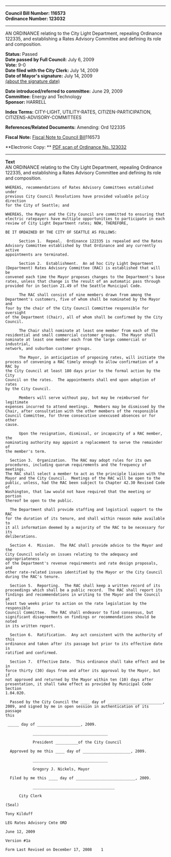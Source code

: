 * * * * *  
  
**Council Bill Number: [](#h0)[](#h2)116573**   
**Ordinance Number: 123032**  
  
* * * * *  
  
AN ORDINANCE relating to the City Light Department, repealing Ordinance 122335, and establishing a Rates Advisory Committee and defining its role and composition.  
  
**Status:** Passed   
**Date passed by Full Council:** July 6, 2009   
**Vote:** 9-0   
**Date filed with the City Clerk:** July 14, 2009   
**Date of Mayor's signature:** July 14, 2009   
[(about the signature date)](/~public/approvaldate.htm)   
  
  
**Date introduced/referred to committee:** June 29, 2009   
**Committee:** Energy and Technology   
**Sponsor:** HARRELL   
  
**Index Terms:** CITY-LIGHT, UTILITY-RATES, CITIZEN-PARTICIPATION, CITIZENS-ADVISORY-COMMITTEES  
  
**References/Related Documents:** Amending: Ord 122335  
  
**Fiscal Note:** [Fiscal Note to Council Bill](http://clerk.seattle.gov/~public/fnote/116573.htm)[](#h1)[](#h3)116573  
  
**Electronic Copy: ** [PDF scan of Ordinance No. 123032](/~archives/Ordinances/Ord_123032.pdf)  
  
* * * * *  
  
**Text**  
    AN ORDINANCE relating to the City Light Department, repealing Ordinance  
    122335, and establishing a Rates Advisory Committee and defining its role  
    and composition.  
  
    WHEREAS, recommendations of Rates Advisory Committees established under  
    previous City Council Resolutions have provided valuable policy direction  
    for the City of Seattle; and  
  
    WHEREAS, the Mayor and the City Council are committed to ensuring that  
    electric ratepayers have multiple opportunities to participate in each  
    review of City Light Department rates; NOW, THEREFORE,  
  
    BE IT ORDAINED BY THE CITY OF SEATTLE AS FOLLOWS:  
  
          Section 1.  Repeal.  Ordinance 122335 is repealed and the Rates  
    Advisory Committee established by that Ordinance and any currently active  
    appointments are terminated.  
  
          Section 2.  Establishment.  An ad hoc City Light Department  
    (Department) Rates Advisory Committee (RAC) is established that will be  
    convened each time the Mayor proposes changes to the Department's base  
    rates, unless that change is the result of an automatic pass through  
    provided for in Section 21.49 of the Seattle Municipal Code.  
  
          The RAC shall consist of nine members drawn from among the  
    Department's customers, five of whom shall be nominated by the Mayor and  
    four by the chair of the City Council Committee responsible for oversight  
    of the Department (Chair), all of whom shall be confirmed by the City  
    Council.  
  
          The Chair shall nominate at least one member from each of the  
    residential and small commercial customer groups.  The Mayor shall  
    nominate at least one member each from the large commercial or industrial,  
    network, and suburban customer groups.  
  
          The Mayor, in anticipation of proposing rates, will initiate the  
    process of convening a RAC timely enough to allow confirmation of a RAC by  
    the City Council at least 180 days prior to the formal action by the City  
    Council on the rates.  The appointments shall end upon adoption of rates  
    by the City Council.  
  
          Members will serve without pay, but may be reimbursed for legitimate  
    expenses incurred to attend meetings.  Members may be dismissed by the  
    Chair, after consultation with the other members of the responsible  
    Council Committee, for three consecutive unexcused absences or for other  
    cause.  
  
          Upon the resignation, dismissal, or incapacity of a RAC member, the  
    nominating authority may appoint a replacement to serve the remainder of  
    the member's term.  
  
      Section 3.  Organization.  The RAC may adopt rules for its own  
    procedures, including quorum requirements and the frequency of meetings.  
    The RAC shall select a member to act as the principle liaison with the  
    Mayor and the City Council.  Meetings of the RAC will be open to the  
    public, unless, had the RAC been subject to Chapter 42.30 Revised Code of  
    Washington, that law would not have required that the meeting or portion  
    thereof be open to the public.  
  
      The Department shall provide staffing and logistical support to the RAC  
    for the duration of its tenure, and shall within reason make available to  
    it all information deemed by a majority of the RAC to be necessary for its  
    deliberations.  
  
      Section 4.  Mission.  The RAC shall provide advice to the Mayor and the  
    City Council solely on issues relating to the adequacy and appropriateness  
    of the Department's revenue requirements and rate design proposals, and  
    other rate-related issues identified by the Mayor or the City Council  
    during the RAC's tenure.  
  
      Section 5.  Reporting.  The RAC shall keep a written record of its  
    proceedings which shall be a public record.  The RAC shall report its  
    findings and recommendations in writing to the Mayor and the Council at  
    least two weeks prior to action on the rate legislation by the responsible  
    Council Committee.  The RAC shall endeavor to find consensus, but  
    significant disagreements on findings or recommendations should be noted  
    in its written report.  
  
      Section 6.  Ratification.  Any act consistent with the authority of this  
    ordinance and taken after its passage but prior to its effective date is  
    ratified and confirmed.  
  
      Section 7.  Effective Date.  This ordinance shall take effect and be in  
    force thirty (30) days from and after its approval by the Mayor, but if  
    not approved and returned by the Mayor within ten (10) days after  
    presentation, it shall take effect as provided by Municipal Code Section  
    1.04.020.  
  
      Passed by the City Council the ____ day of ________________________,  
    2009, and signed by me in open session in authentication of its passage  
    this  
  
     _____ day of ___________________, 2009.  
  
                _________________________________  
  
                President __________of the City Council  
  
      Approved by me this ____ day of _____________________, 2009.  
  
                _________________________________  
  
                Gregory J. Nickels, Mayor  
  
      Filed by me this ____ day of __________________________, 2009.  
  
                ____________________________________  
  
          City Clerk  
  
    (Seal)  
  
    Tony Kilduff  
  
    LEG Rates Advisory Cmte ORD  
  
    June 12, 2009  
  
    Version #1a  
  
    Form Last Revised on December 17, 2008    1  
